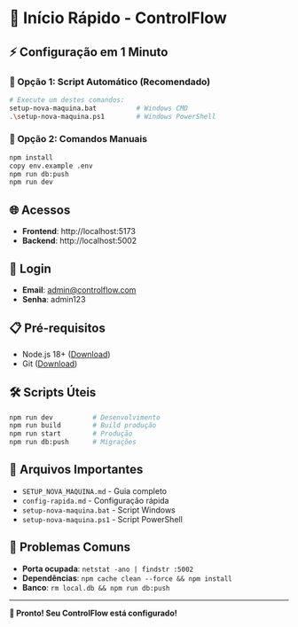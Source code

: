 # 🚀 Início Rápido - ControlFlow

## ⚡ Configuração em 1 Minuto

### 🎯 Opção 1: Script Automático (Recomendado)
```bash
# Execute um destes comandos:
setup-nova-maquina.bat          # Windows CMD
.\setup-nova-maquina.ps1        # Windows PowerShell
```

### 🎯 Opção 2: Comandos Manuais
```bash
npm install
copy env.example .env
npm run db:push
npm run dev
```

## 🌐 Acessos
- **Frontend**: http://localhost:5173
- **Backend**: http://localhost:5002

## 🔐 Login
- **Email**: admin@controlflow.com
- **Senha**: admin123

## 📋 Pré-requisitos
- Node.js 18+ ([Download](https://nodejs.org/))
- Git ([Download](https://git-scm.com/))

## 🛠️ Scripts Úteis
```bash
npm run dev          # Desenvolvimento
npm run build        # Build produção
npm run start        # Produção
npm run db:push      # Migrações
```

## 📁 Arquivos Importantes
- `SETUP_NOVA_MAQUINA.md` - Guia completo
- `config-rapida.md` - Configuração rápida
- `setup-nova-maquina.bat` - Script Windows
- `setup-nova-maquina.ps1` - Script PowerShell

## 🚨 Problemas Comuns
- **Porta ocupada**: `netstat -ano | findstr :5002`
- **Dependências**: `npm cache clean --force && npm install`
- **Banco**: `rm local.db && npm run db:push`

---
**🎉 Pronto! Seu ControlFlow está configurado!**
